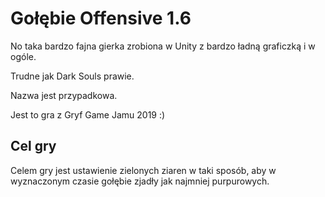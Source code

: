 # Gołębie Offensive 1.6

No taka bardzo fajna gierka zrobiona w Unity z bardzo ładną graficzką i w ogóle.

Trudne jak Dark Souls prawie.

Nazwa jest przypadkowa.

Jest to gra z Gryf Game Jamu 2019 :)

## Cel gry

Celem gry jest ustawienie zielonych ziaren w taki sposób, aby w wyznaczonym
czasie gołębie zjadły jak najmniej purpurowych.
